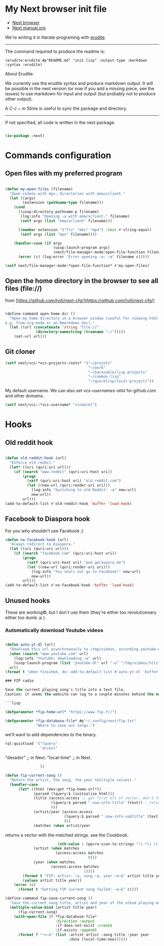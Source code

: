 
# My Next browser init file


- [Next browser](https://github.com/next-browser/next)
- [Next manual.org](https://github.com/atlas-engineer/next/blob/master/documents/MANUAL.org)

We're writing it in literate programing with [erudite](https://github.com/mmontone/erudite).

---
The command required to produce the readme is:

```
(erudite:erudite #p"README.md" "init.lisp" :output-type :markdown :syntax :erudite)
```

About Erudite:

We currently use the erudite syntax and produce markdown output. It
will be possible in the next version (or now if you add a missing piece,
see the issues) to use markdown for input and output (but probably not
to produce other output).

A *C-c ~* in Slime is useful to sync the package and directory.

---
If not specified, all code is written in the next package.

```lisp

(in-package :next)

```

# Commands configuration


## Open files with my preferred program


```lisp

(defun my-open-files (filename)
  "Open videos with mpv, directories with emacsclient."
  (let ((args)
        (extension (pathname-type filename)))
    (cond
      ((uiop:directory-pathname-p filename)
       (log:info "Opening ~a with emacsclient." filename)
       (setf args (list "emacsclient" filename)))

      ((member extension '("flv" "mkv" "mp4") :test #'string-equal)
       (setf args (list "mpv" filename))))

    (handler-case (if args
                      (uiop:launch-program args)
                      (next/file-manager-mode:open-file-function filename))
      (error (c) (log:error "Error opening ~a: ~a" filename c)))))

(setf next/file-manager-mode:*open-file-function* #'my-open-files)

```

## Open the home directory in the browser to see all files (file://)

from [https://github.com/tviti/next-cfg/](https://github.com/tviti/next-cfg/)

```lisp

(define-command open-home-dir ()
  "Open my home directory in a browser window (useful for viewing html exports
e.g. from org-mode or an Rmarkdown doc)."
  (let ((url (concatenate 'string "file://"
			  (directory-namestring (truename "~/")))))
    (set-url url)))

```

## Git cloner


```lisp
(setf next/vcs:*vcs-projects-roots* '("~/projets"
                                      "~/work"
                                      "~/bacasable/lisp-projects"
                                      "~/common-lisp"
                                      "~/quicklisp/local-projects"))

```
My default username.
We can also set *vcs-usernames-alist* for github.com and other domains.

```lisp
(setf next/vcs::*vcs-username* "vindarel")

```

# Hooks


## Old reddit hook


```lisp

(defun old-reddit-hook (url)
  "Enforce old reddit."
  (let* ((uri (quri:uri url)))
    (if (search "www.reddit" (quri:uri-host uri))
        (progn
          (setf (quri:uri-host uri) "old.reddit.com")
          (let ((new-url (quri:render-uri uri)))
            (log:info "Switching to old Reddit: ~a" new-url)
            new-url))
        url)))
(add-to-default-list #'old-reddit-hook 'buffer 'load-hook)

```

## Facebook to Diaspora hook

For *you* who shouldn't use Facebook ;)

```lisp
(defun no-facebook-hook (url)
  "Always redirect to Diaspora."
  (let ((uri (quri:uri url)))
    (if (search "facebook.com" (quri:uri-host uri))
        (progn
          (setf (quri:uri-host uri) "pod.geraspora.de")
          (let ((new-url (quri:render-uri uri)))
            (log:info "You shall not go to Facebook!" new-url)
            new-url))
        url)))
(add-to-default-list #'no-facebook-hook 'buffer 'load-hook)

```


## Unused hooks

These  are  working©,  but  I  don't  use  them  (they're  either  too
revolutionnary either too dumb :p ).


### Automatically download Youtube videos


```lisp

(defun auto-yt-dl (url)
  "Download this url asynchronously to /tmp/videos, according youtube-dl is installed globally."
  (when (search "www.youtube.com" url)
    (log:info "Youtube: downloading ~a" url)
    (uiop:launch-program (list "youtube-dl" url "-o" "/tmp/videos/%(title)s.%(ext)s")))
  url)
(format t "when finished, do: add-to-default-list #'auto-yt-dl 'buffer 'load-hook")

### FIP radio

Save the current playing song's title into a text file.
Caution: it seems the website can lag to a couple minutes behind the music :S At least we also save the current time, so we could go back search for the title.

```lisp

(defparameter *fip-home-url* "https://www.fip.fr/")

(defparameter *fip-database-file* #p"~/.config/next/fip.txt"
              "Where to save our songs.")

```
we'll want to add dependencies to the binary.

```lisp
(ql:quickload '("lquery"
                "access"
```
"dexador" ;; in Next.
"local-time" ;; in Next.

```lisp
                ))

(defun fip-current-song ()
  "Return the artist, the song, the year (multiple values)."
  (handler-case
      (let* ((html (dex:get *fip-home-url*))
             (parsed (lquery:$ (initialize html)))
             (title (access:access ;; get first elt of vector, don't fail if out of bounds.
                     (lquery:$ parsed ".now-info-title" (text)) ; returns a vector.
                     0))
             (artist/year (access:access
                           (lquery:$ parsed ".now-info-subtitle" (text))
                           0))
             (matches (when artist/year
```
returns a vector with the matched strings.
see the Cookbook.

```lisp
                        (nth-value 1 (ppcre:scan-to-strings "\(.*\) \((.*\))" artist/year))))
             (artist (when matches
                       (access:access matches
                                      0)))
             (year (when matches
                     (access:access matches
                                    1))))
        (format t "FIP: artist: ~a, song ~a, year ~a~&" artist title year)
        (values artist title year))
    (error (c)
      (format t "Getting FIP current song failed: ~a~&" c))))

(define-command fip-save-current-song ()
  "Save the current song title, artist and year of the album playing on fip on file."
  (multiple-value-bind (artist title year)
      (fip-current-song)
    (with-open-file (f *fip-database-file*
                       :direction :output
                       :if-does-not-exist :create
                       :if-exists :append)
      (format f "~s~&" (list :artist artist :song title :year year
                             :date (local-time:now))))))
```
